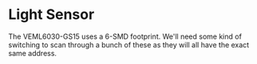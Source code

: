 # Light Sensor

The VEML6030-GS15 uses a 6-SMD footprint. We'll need some kind of switching to scan through a bunch of these as they will all have the exact same address. 